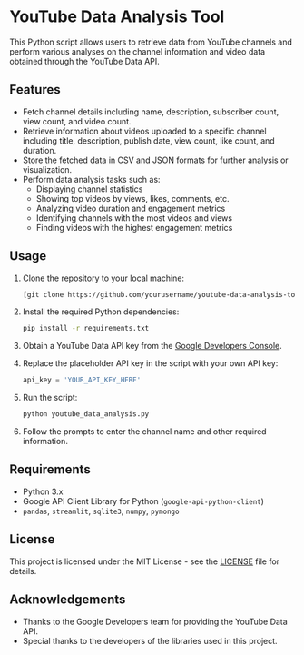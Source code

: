 # YouTube Data Analysis Tool

This Python script allows users to retrieve data from YouTube channels and perform various analyses on the channel information and video data obtained through the YouTube Data API.

## Features

- Fetch channel details including name, description, subscriber count, view count, and video count.
- Retrieve information about videos uploaded to a specific channel including title, description, publish date, view count, like count, and duration.
- Store the fetched data in CSV and JSON formats for further analysis or visualization.
- Perform data analysis tasks such as:
  - Displaying channel statistics
  - Showing top videos by views, likes, comments, etc.
  - Analyzing video duration and engagement metrics
  - Identifying channels with the most videos and views
  - Finding videos with the highest engagement metrics

## Usage

1. Clone the repository to your local machine:

    ```bash
    [git clone https://github.com/yourusername/youtube-data-analysis-tool.git](https://github.com/karthikeyan-byte/Youtube_harvasting)
    ```

2. Install the required Python dependencies:

    ```bash
    pip install -r requirements.txt
    ```

3. Obtain a YouTube Data API key from the [Google Developers Console](https://console.developers.google.com/).

4. Replace the placeholder API key in the script with your own API key:

    ```python
    api_key = 'YOUR_API_KEY_HERE'
    ```

5. Run the script:

    ```bash
    python youtube_data_analysis.py
    ```

6. Follow the prompts to enter the channel name and other required information.

## Requirements

- Python 3.x
- Google API Client Library for Python (`google-api-python-client`)
- `pandas`, `streamlit`, `sqlite3`, `numpy`, `pymongo`

## License

This project is licensed under the MIT License - see the [LICENSE](LICENSE) file for details.

## Acknowledgements

- Thanks to the Google Developers team for providing the YouTube Data API.
- Special thanks to the developers of the libraries used in this project.
